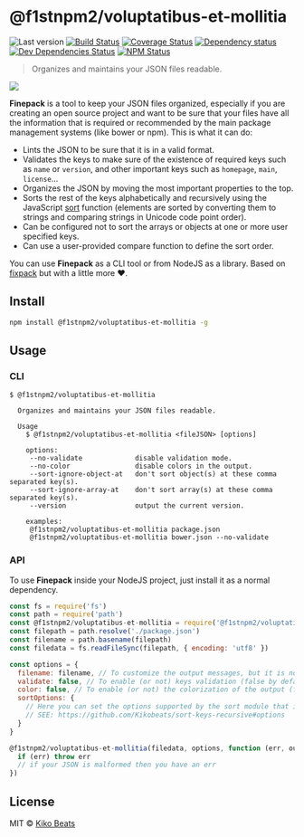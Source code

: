 # @f1stnpm2/voluptatibus-et-mollitia

![Last version](https://img.shields.io/github/tag/Kikobeats/@f1stnpm2/voluptatibus-et-mollitia.svg?style=flat-square)
[![Build Status](https://img.shields.io/travis/Kikobeats/@f1stnpm2/voluptatibus-et-mollitia/master.svg?style=flat-square)](https://travis-ci.org/Kikobeats/@f1stnpm2/voluptatibus-et-mollitia)
[![Coverage Status](https://img.shields.io/coveralls/Kikobeats/@f1stnpm2/voluptatibus-et-mollitia.svg?style=flat-square)](https://coveralls.io/github/Kikobeats/@f1stnpm2/voluptatibus-et-mollitia)
[![Dependency status](https://img.shields.io/david/Kikobeats/@f1stnpm2/voluptatibus-et-mollitia.svg?style=flat-square)](https://david-dm.org/Kikobeats/@f1stnpm2/voluptatibus-et-mollitia)
[![Dev Dependencies Status](https://img.shields.io/david/dev/Kikobeats/@f1stnpm2/voluptatibus-et-mollitia.svg?style=flat-square)](https://david-dm.org/Kikobeats/@f1stnpm2/voluptatibus-et-mollitia#info=devDependencies)
[![NPM Status](https://img.shields.io/npm/dm/@f1stnpm2/voluptatibus-et-mollitia.svg?style=flat-square)](https://www.npmjs.org/package/@f1stnpm2/voluptatibus-et-mollitia)

> Organizes and maintains your JSON files readable.

![](http://i.imgur.com/2qNLC48.png)

**Finepack** is a tool to keep your JSON files organized, especially if you are creating an open source project and want to be sure that your files have all the information that is required or recommended by the main package management systems (like bower or npm). This is what it can do:

-   Lints the JSON to be sure that it is in a valid format.
-   Validates the keys to make sure of the existence of required keys such as `name` or `version`, and other important keys such as `homepage`, `main`, `license`...
-   Organizes the JSON by moving the most important properties to the top.
-   Sorts the rest of the keys alphabetically and recursively using the JavaScript [sort](https://mzl.la/1jBtmgE) function (elements are sorted by converting them to strings and comparing strings in Unicode code point order).
-   Can be configured not to sort the arrays or objects at one or more user specified keys.
-   Can use a user-provided compare function to define the sort order.

You can use **Finepack** as a CLI tool or from NodeJS as a library. Based on [fixpack](https://github.com/henrikjoreteg/fixpack) but with a little more ♥.

## Install

```bash
npm install @f1stnpm2/voluptatibus-et-mollitia -g
```

## Usage

### CLI

```
$ @f1stnpm2/voluptatibus-et-mollitia

  Organizes and maintains your JSON files readable.

  Usage
    $ @f1stnpm2/voluptatibus-et-mollitia <fileJSON> [options]

    options:
     --no-validate             disable validation mode.
     --no-color                disable colors in the output.
     --sort-ignore-object-at   don't sort object(s) at these comma separated key(s).
     --sort-ignore-array-at    don't sort array(s) at these comma separated key(s).
     --version                 output the current version.

    examples:
     @f1stnpm2/voluptatibus-et-mollitia package.json
     @f1stnpm2/voluptatibus-et-mollitia bower.json --no-validate
```

### API

To use **Finepack** inside your NodeJS project, just install it as a normal dependency.

```js
const fs = require('fs')
const path = require('path')
const @f1stnpm2/voluptatibus-et-mollitia = require('@f1stnpm2/voluptatibus-et-mollitia')
const filepath = path.resolve('./package.json')
const filename = path.basename(filepath)
const filedata = fs.readFileSync(filepath, { encoding: 'utf8' })

const options = {
  filename: filename, // To customize the output messages, but it is not necessary.
  validate: false, // To enable (or not) keys validation (false by default).
  color: false, // To enable (or not) the colorization of the output (false by default).
  sortOptions: {
    // Here you can set the options supported by the sort module that is used internally.
    // SEE: https://github.com/Kikobeats/sort-keys-recursive#options
  }
}

@f1stnpm2/voluptatibus-et-mollitia(filedata, options, function (err, output, messages) {
  if (err) throw err
  // if your JSON is malformed then you have an err
})
```

## License

MIT © [Kiko Beats](http://www.kikobeats.com)
